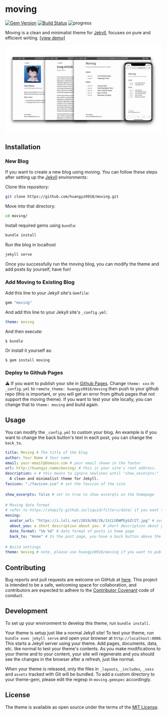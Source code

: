 # moving

[![Gem Version](https://badge.fury.io/rb/moving.svg)](https://badge.fury.io/rb/moving) [![Build Status](https://travis-ci.org/huangyz0918/moving.svg?branch=master)](https://travis-ci.org/huangyz0918/moving) ![progress](https://img.shields.io/badge/progress-developing-yellow.svg) 

Moving is a clean and minimalist theme for [Jekyll](https://jekyllrb.com/), focuses on pure and efficient writing. [[view demo]](http://huangyz.name/moving/)

![](./banner2.svg)


## Installation

### New Blog
If you want to create a new blog using moving. You can follow these steps after setting up the [Jekyll](https://jekyllrb.com) environments:

Clone this repository: 
```bash
git clone https://github.com/huangyz0918/moving.git
```

Move into that directory:
```bash
cd moving/
```

Install required gems using `bundle`:
```bash
bundle install
```

Run the blog in localhost
```bash
jekyll serve
```

Once you successfully run the moving blog, you can modify the theme and add posts by yourself, have fun!

### Add Moving to Existing Blog

Add this line to your Jekyll site's `Gemfile`:

```ruby
gem "moving"
```

And add this line to your Jekyll site's `_config.yml`:

```yaml
theme: moving
```

And then execute:

    $ bundle

Or install it yourself as:

    $ gem install moving

### Deploy to Github Pages

:warning: If you want to publish your site in [Github Pages](https://pages.github.com/). Change `theme: xxx` in `_config.yml` to `remote_theme: huangyz0918/moving` then push to your github repo (this is important, or you will get an error from github pages that not support the moving theme). If you want to test your site locally, you can change that to `theme: moving` and build again.


## Usage

You can modify the `_config.yml` to custom your blog. An example is if you want to change the back button's text in each post, you can change the `back_to`.

```yaml
title: Moving # The title of the blog
author: Your Name # Your name 
email: your-email@domain.com # your email shown in the footer
url: http://huangyz.name/moving/ # this is your site's root address.
description: > # this means to ignore newlines until "show_excerpts:"
  A clean and minimalist theme for Jekyll.
favicon: "./favicon.ico" # set the favicon of the site 

show_excerpts: false # set to true to show excerpts on the homepage
  
# Moving date format
# refer to https://shopify.github.io/liquid/filters/date/ if you want to customize this
moving:
  avatar_url: "https://i.loli.net/2019/08/26/JzCLhDWPEybZr2T.jpg" # avatar in about page
  about_you: a short description about you. # short description about you in about page
  date_format: "%b %d" # date format of posts in home page
  back_to: "Home" # In the post page, you have a back button above the title, you can custom the text by yourself.

# Build settings
theme: moving # note, please use huangyz0918/moving if you want to publish to Github Pages.
```



## Contributing

Bug reports and pull requests are welcome on GitHub at [here](https://github.com/huangyz0918/moving). This project is intended to be a safe, welcoming space for collaboration, and contributors are expected to adhere to the [Contributor Covenant](http://contributor-covenant.org) code of conduct.

## Development

To set up your environment to develop this theme, run `bundle install`.

Your theme is setup just like a normal Jekyll site! To test your theme, run `bundle exec jekyll serve` and open your browser at `http://localhost:4000`. This starts a Jekyll server using your theme. Add pages, documents, data, etc. like normal to test your theme's contents. As you make modifications to your theme and to your content, your site will regenerate and you should see the changes in the browser after a refresh, just like normal.

When your theme is released, only the files in `_layouts`, `_includes`, `_sass` and `assets` tracked with Git will be bundled.
To add a custom directory to your theme-gem, please edit the regexp in `moving.gemspec` accordingly.

## License

The theme is available as open source under the terms of the [MIT License](https://opensource.org/licenses/MIT).

